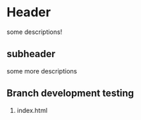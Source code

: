 # Header

some descriptions!

## subheader

some more descriptions

## Branch development testing

1. index.html 
